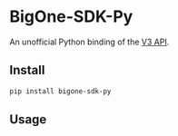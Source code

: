 # BigOne-SDK-Py

An unofficial Python binding of the [V3 API](https://open.bigone.com/docs/api.html).

## Install

```bash
pip install bigone-sdk-py
```

## Usage

```python
```